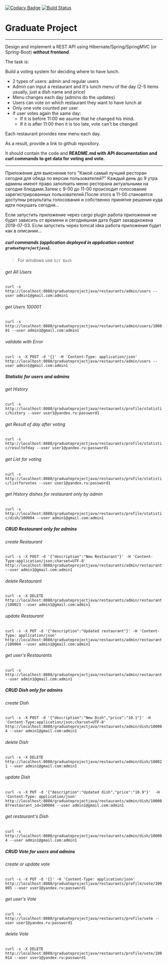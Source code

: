 [![Codacy Badge](https://api.codacy.com/project/badge/Grade/63f08a19fc92430ab0f688804d4d47a6)](https://www.codacy.com/app/YuryMazniou/graduateprojectjava?utm_source=github.com&amp;utm_medium=referral&amp;utm_content=YuryMazniou/graduateprojectjava&amp;utm_campaign=Badge_Grade)
[![Build Status](https://travis-ci.com/YuryMazniou/graduateprojectjava.svg?branch=master)](https://travis-ci.com/YuryMazniou/graduateprojectjava)

# Graduate Project

----
Design and implement a REST API using Hibernate/Spring/SpringMVC (or Spring-Boot) **without frontend**.

The task is:

Build a voting system for deciding where to have lunch.

 * 2 types of users: admin and regular users
 * Admin can input a restaurant and it's lunch menu of the day (2-5 items usually, just a dish name and price)
 * Menu changes each day (admins do the updates)
 * Users can vote on which restaurant they want to have lunch at
 * Only one vote counted per user
 * If user votes again the same day:
    - If it is before 11:00 we asume that he changed his mind.
    - If it is after 11:00 then it is too late, vote can't be changed

Each restaurant provides new menu each day.

As a result, provide a link to github repository.

It should contain the code and **README.md with API documentation and curl commands to get data for voting and vote.**

----
Приложение для выяснения того "Какой самый лучший ресторан сегодня для обеда по версии пользователей?"
Каждый день до 9 утра админы имеют право заполнить меню ресторана актуальными на сегодня блюдами.Затем с 9-00 до 11-00
происходит голосование зарегистрированных пользователей.После этого в 11-00 становятся доступны результаты голосования и
собственно принятие решения куда идти покушать сегодня...

Если запустить приложение через cargo plugin работа приложения не будет зависить от времени и сегодняшная дата будет 
захардкожена 2019-07-03.
Если запустить через tomcat idea работа приложения будет как в описании...

##### curl commands (application deployed in application context `graduateprojectjava`).
> For windows use `Git Bash`
###### get All Users
`curl -s http://localhost:8080/graduateprojectjava/restaurants/admin/users --user admin1@gmail.com:admin1`
###### get Users 100001
`curl -s http://localhost:8080/graduateprojectjava/restaurants/admin/users/100001 --user admin1@gmail.com:admin1`
###### validate with Error
`curl -s -X POST -d '{}' -H 'Content-Type: application/json' http://localhost:8080/graduateprojectjava/restaurants/admin/users --user admin1@gmail.com:admin1`
##### Statistic for users and admins
###### get History
`curl -s http://localhost:8080/graduateprojectjava/restaurants/profile/statistic/history --user user1@yandex.ru:password1`
###### get Result of day after voting
`curl -s http://localhost:8080/graduateprojectjava/restaurants/profile/statistic/resultofday --user user1@yandex.ru:password1`
###### get List for voting
`curl -s http://localhost:8080/graduateprojectjava/restaurants/profile/statistic/listforvotes --user user1@yandex.ru:password1`
###### get History dishes for restaurant only by admin
`curl -s http://localhost:8080/graduateprojectjava/restaurants/profile/statistic/dish/100004 --user admin1@gmail.com:admin1`
##### CRUD Restaurant only for admins
###### create Restaurant
`curl -s -X POST -d '{"description":"New Restaurant"}' -H 'Content-Type:application/json;charset=UTF-8' http://localhost:8080/graduateprojectjava/restaurants/admin/restaurant --user admin1@gmail.com:admin1`
###### delete Restaurant
`curl -s -X DELETE http://localhost:8080/graduateprojectjava/restaurants/admin/restaurant/100023 --user admin1@gmail.com:admin1`
###### update Restaurant
`curl -s -X PUT -d '{"description":"Updated restaurant"}' -H 'Content-Type: application/json' http://localhost:8080/graduateprojectjava/restaurants/admin/restaurant/100004 --user admin1@gmail.com:admin1`
###### get user's Restaurants
`curl -s http://localhost:8080/graduateprojectjava/restaurants/admin/restaurant --user admin1@gmail.com:admin1`
##### CRUD Dish only for admins
###### create Dish
`curl -s -X POST -d '{"description":"New Dish","price":"10.1"}' -H 'Content-Type:application/json;charset=UTF-8' http://localhost:8080/graduateprojectjava/restaurants/admin/dish/100004 --user admin1@gmail.com:admin1`
###### delete Dish
`curl -s -X DELETE http://localhost:8080/graduateprojectjava/restaurants/admin/dish/100021 --user admin1@gmail.com:admin1`
###### update Dish
`curl -s -X PUT -d '{"description":"Updated dish","price":"10.9"}'  -H 'Content-Type: application/json' http://localhost:8080/graduateprojectjava/restaurants/admin/dish/100008?restaurant_id=100004 --user admin1@gmail.com:admin1`
###### get restaurant's Dish 
`curl -s http://localhost:8080/graduateprojectjava/restaurants/admin/dish/100004 --user admin1@gmail.com:admin1`
##### CRUD Vote for users and admins
###### create or update vote
`curl -s -X PUT -d '{}' -H 'Content-Type: application/json' http://localhost:8080/graduateprojectjava/restaurants/profile/vote/100005 --user user1@yandex.ru:password1`
###### get user's Vote
`curl -s  http://localhost:8080/graduateprojectjava/restaurants/profile/vote --user user1@yandex.ru:password1`
###### delete Vote
`curl -s -X DELETE http://localhost:8080/graduateprojectjava/restaurants/profile/vote/100014 --user user1@yandex.ru:password1`
